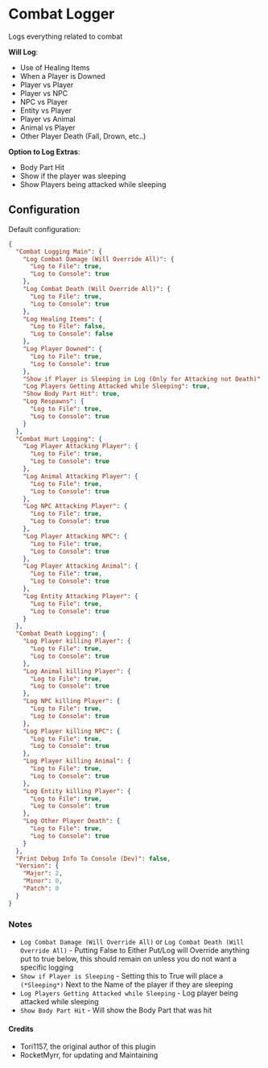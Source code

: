 # Combat Logger
Logs everything related to combat

**Will Log**:
- Use of Healing Items
- When a Player is Downed
- Player vs Player
- Player vs NPC
- NPC vs Player
- Entity vs Player
- Player vs Animal
- Animal vs Player
- Other Player Death (Fall, Drown, etc..)

**Option to Log Extras**:
- Body Part Hit
- Show if the player was sleeping
- Show Players being attacked while sleeping

## Configuration

Default configuration:

```json
{
  "Combat Logging Main": {
    "Log Combat Damage (Will Override All)": {
      "Log to File": true,
      "Log to Console": true
    },
    "Log Combat Death (Will Override All)": {
      "Log to File": true,
      "Log to Console": true
    },
    "Log Healing Items": {
      "Log to File": false,
      "Log to Console": false
    },
    "Log Player Downed": {
      "Log to File": true,
      "Log to Console": true
    },
    "Show if Player is Sleeping in Log (Only for Attacking not Death)": true,
    "Log Players Getting Attacked while Sleeping": true,
    "Show Body Part Hit": true,
    "Log Respawns": {
      "Log to File": true,
      "Log to Console": true
    }
  },
  "Combat Hurt Logging": {
    "Log Player Attacking Player": {
      "Log to File": true,
      "Log to Console": true
    },
    "Log Animal Attacking Player": {
      "Log to File": true,
      "Log to Console": true
    },
    "Log NPC Attacking Player": {
      "Log to File": true,
      "Log to Console": true
    },
    "Log Player Attacking NPC": {
      "Log to File": true,
      "Log to Console": true
    },
    "Log Player Attacking Animal": {
      "Log to File": true,
      "Log to Console": true
    },
    "Log Entity Attacking Player": {
      "Log to File": true,
      "Log to Console": true
    }
  },
  "Combat Death Logging": {
    "Log Player killing Player": {
      "Log to File": true,
      "Log to Console": true
    },
    "Log Animal killing Player": {
      "Log to File": true,
      "Log to Console": true
    },
    "Log NPC killing Player": {
      "Log to File": true,
      "Log to Console": true
    },
    "Log Player killing NPC": {
      "Log to File": true,
      "Log to Console": true
    },
    "Log Player killing Animal": {
      "Log to File": true,
      "Log to Console": true
    },
    "Log Entity killing Player": {
      "Log to File": true,
      "Log to Console": true
    },
    "Log Other Player Death": {
      "Log to File": true,
      "Log to Console": true
    }
  },
  "Print Debug Info To Console (Dev)": false,
  "Version": {
    "Major": 2,
    "Minor": 0,
    "Patch": 0
  }
}
```
### Notes
- `Log Combat Damage (Will Override All)` or `Log Combat Death (Will Override All)` - Putting False to Either Put/Log will Override anything put to true below, this should remain on unless you do not want a specific logging
- `Show if Player is Sleeping` - Setting this to True will place a `(*Sleeping*)` Next to the Name of the player if they are sleeping
- `Log Players Getting Attacked while Sleeping` - Log player being attacked while sleeping
- `Show Body Part Hit` - Will show the Body Part that was hit

#### Credits
- Tori1157, the original author of this plugin
- RocketMyrr, for updating and Maintaining
